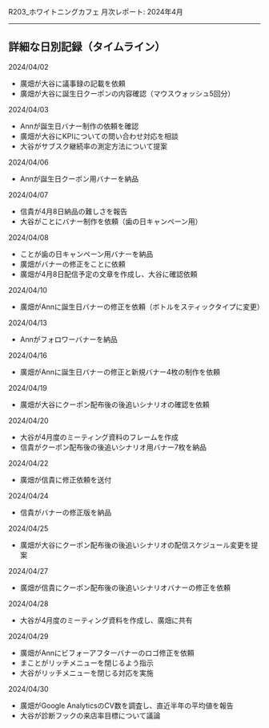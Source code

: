 R203_ホワイトニングカフェ 月次レポート: 2024年4月

---

## 詳細な日別記録（タイムライン）

2024/04/02
- 廣畑が大谷に議事録の記載を依頼
- 廣畑が大谷に誕生日クーポンの内容確認（マウスウォッシュ5回分）

2024/04/03
- Annが誕生日バナー制作の依頼を確認
- 廣畑が大谷にKPIについての問い合わせ対応を相談
- 大谷がサブスク継続率の測定方法について提案

2024/04/06
- Annが誕生日クーポン用バナーを納品

2024/04/07
- 信貴が4月8日納品の難しさを報告
- 大谷がことにバナー制作を依頼（歯の日キャンペーン用）

2024/04/08
- ことが歯の日キャンペーン用バナーを納品
- 廣畑がバナーの修正をことに依頼
- 廣畑が4月8日配信予定の文章を作成し、大谷に確認依頼

2024/04/10
- 廣畑がAnnに誕生日バナーの修正を依頼（ボトルをスティックタイプに変更）

2024/04/13
- Annがフォロワーバナーを納品

2024/04/16
- 廣畑がAnnに誕生日バナーの修正と新規バナー4枚の制作を依頼

2024/04/19
- 廣畑が大谷にクーポン配布後の後追いシナリオの確認を依頼

2024/04/20
- 大谷が4月度のミーティング資料のフレームを作成
- 信貴がクーポン配布後の後追いシナリオ用バナー7枚を納品

2024/04/22
- 廣畑が信貴に修正依頼を送付

2024/04/24
- 信貴がバナーの修正版を納品

2024/04/25
- 廣畑が大谷にクーポン配布後の後追いシナリオの配信スケジュール変更を提案

2024/04/27
- 廣畑が信貴にクーポン配布後の後追いシナリオバナーの修正を依頼

2024/04/28
- 大谷が4月度のミーティング資料を作成し、廣畑に共有

2024/04/29
- 廣畑がAnnにビフォーアフターバナーのロゴ修正を依頼
- まことがリッチメニューを閉じるよう指示
- 大谷がリッチメニューを閉じる対応を実施

2024/04/30
- 廣畑がGoogle AnalyticsのCV数を調査し、直近半年の平均値を報告
- 大谷が診断フックの来店率目標について議論